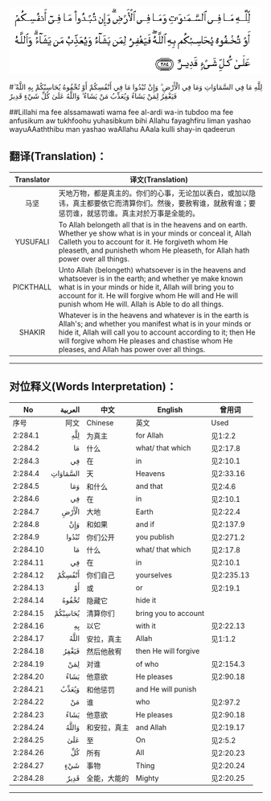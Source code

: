 ![002:284](images/002_284.gif)

#لِلَّهِ مَا فِي السَّمَاوَاتِ وَمَا فِي الْأَرْضِ ۗ وَإِنْ تُبْدُوا مَا فِي أَنْفُسِكُمْ أَوْ تُخْفُوهُ يُحَاسِبْكُمْ بِهِ اللَّهُ ۖ فَيَغْفِرُ لِمَنْ يَشَاءُ وَيُعَذِّبُ مَنْ يَشَاءُ ۗ وَاللَّهُ عَلَىٰ كُلِّ شَيْءٍ قَدِيرٌ 

##Lillahi ma fee alssamawati wama fee al-ardi wa-in tubdoo ma fee anfusikum aw tukhfoohu yuhasibkum bihi Allahu fayaghfiru liman yashao wayuAAaththibu man yashao waAllahu AAala kulli shay-in qadeerun 

## 翻译(Translation)：

| Translator | 译文(Translation)                                            |
| :--------: | ------------------------------------------------------------ |
|    马坚    | 天地万物，都是真主的。你们的心事，无论加以表白，或加以隐讳，真主都要依它而清算你们。然後，要赦宥谁，就赦宥谁；要惩罚谁，就惩罚谁。真主对於万事是全能的。 |
|  YUSUFALI  | To Allah belongeth all that is in the heavens and on earth. Whether ye show what is in your minds or conceal it, Allah Calleth you to account for it. He forgiveth whom He pleaseth, and punisheth whom He pleaseth, for Allah hath power over all things. |
| PICKTHALL  | Unto Allah (belongeth) whatsoever is in the heavens and whatsoever is in the earth; and whether ye make known what is in your minds or hide it, Allah will bring you to account for it. He will forgive whom He will and He will punish whom He will. Allah is Able to do all things. |
|   SHAKIR   | Whatever is in the heavens and whatever is in the earth is Allah's; and whether you manifest what is in your minds or hide it, Allah will call you to account according to it; then He will forgive whom He pleases and chastise whom He pleases, and Allah has power over all things. |

---

## 对位释义(Words Interpretation)：

| No   | العربية | 中文    | English | 曾用词 |
| ---- | ------: | ------- | ------- | ------ |
| 序号 |    阿文 | Chinese | 英文    | Used   |
| 2:284.1  | لِلَّهِ      | 为真主       | for Allah            | 见1:2.2    |
| 2:284.2  | مَا       | 什么         | what/ that which     | 见2:17.8   |
| 2:284.3  | فِي       | 在           | in                   | 见2:10.1   |
| 2:284.4  | السَّمَاوَاتِ | 天           | Heavens              | 见2:33.16  |
| 2:284.5  | وَمَا      | 和什么       | and that             | 见2:4.6    |
| 2:284.6  | فِي       | 在           | in                   | 见2:10.1   |
| 2:284.7  | الْأَرْضِ    | 大地         | Earth                | 见2:22.4   |
| 2:284.8  | وَإِنْ      | 和如果       | and if               | 见2:137.9  |
| 2:284.9  | تُبْدُوا    | 你们公开     | you publish          | 见2:271.2  |
| 2:284.10 | مَا       | 什么         | what/ that which     | 见2:17.8   |
| 2:284.11 | فِي       | 在           | in                   | 见2:10.1   |
| 2:284.12 | أَنْفُسِكُمْ   | 你们自己     | yourselves           | 见2:235.13 |
| 2:284.13 | أَوْ       | 或           | or                   | 见2:19.1   |
| 2:284.14 | تُخْفُوهُ    | 隐藏它       | hide it              |            |
| 2:284.15 | يُحَاسِبْكُمْ  | 清算你们     | bring you to account |            |
| 2:284.16 | بِهِ       | 以它         | with it              | 见2:22.13  |
| 2:284.17 | اللَّهُ     | 安拉，真主   | Allah                | 见1:1.2    |
| 2:284.18 | فَيَغْفِرُ    | 然后他赦宥   | then He will forgive |            |
| 2:284.19 | لِمَنْ      | 对谁         | of who               | 见2:154.3  |
| 2:284.20 | يَشَاءُ     | 他意欲       | He pleases           | 见2:90.18  |
| 2:284.21 | وَيُعَذِّبُ    | 和他惩罚     | and He will punish   |            |
| 2:284.22 | مَنْ       | 谁           | who                  | 见2:97.2   |
| 2:284.23 | يَشَاءُ     | 他意欲       | He pleases           | 见2:90.18  |
| 2:284.24 | وَاللَّهُ    | 和安拉，真主 | and Allah            | 见2:19.17  |
| 2:284.25 | عَلَىٰ      | 至           | On                   | 见2:5.2    |
| 2:284.26 | كُلِّ       | 所有         | All                  | 见2:20.23  |
| 2:284.27 | شَيْءٍ      | 事物         | Thing                | 见2:20.24  |
| 2:284.28 | قَدِيرٌ     | 全能，大能的 | Mighty               | 见2:20.25  |

---
